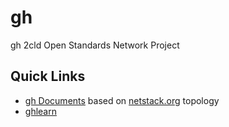 # gh
gh 2cld Open Standards Network Project

## Quick Links
- [gh Documents](./docs) based on [netstack.org](https://netstack.org/docs/) topology
- [ghlearn](http://ghlearn.2cld.net/) 
